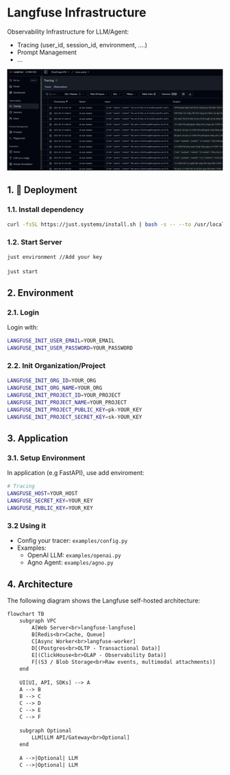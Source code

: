 # Langfuse Infrastructure
Observability Infrastructure for LLM/Agent:
- Tracing (user_id, session_id, environment, ....)
- Prompt Management
- ...

![Langfuse Dashboard](images/langfuse.png)


## 1. 🚀 **Deployment**
### 1.1. Install dependency
```bash
curl -fsSL https://just.systems/install.sh | bash -s -- --to /usr/local/bin
```

### 1.2. Start Server
```bash
just environment //Add your key 

just start
```

## 2. Environment
### 2.1. Login
Login with: 
```bash
LANGFUSE_INIT_USER_EMAIL=YOUR_EMAIL
LANGFUSE_INIT_USER_PASSWORD=YOUR_PASSWORD
```

### 2.2. Init Organization/Project
```bash
LANGFUSE_INIT_ORG_ID=YOUR_ORG
LANGFUSE_INIT_ORG_NAME=YOUR_ORG
LANGFUSE_INIT_PROJECT_ID=YOUR_PROJECT
LANGFUSE_INIT_PROJECT_NAME=YOUR_PROJECT
LANGFUSE_INIT_PROJECT_PUBLIC_KEY=pk-YOUR_KEY
LANGFUSE_INIT_PROJECT_SECRET_KEY=sk-YOUR_KEY
```

## 3. Application
### 3.1. Setup Environment
In application (e.g FastAPI), use add enviroment:
```bash
# Tracing
LANGFUSE_HOST=YOUR_HOST
LANGFUSE_SECRET_KEY=YOUR_KEY
LANGFUSE_PUBLIC_KEY=YOUR_KEY
```

### 3.2 Using it
- Config your tracer: `examples/config.py`
- Examples:
    - OpenAI LLM: `examples/openai.py`
    - Agno Agent: `examples/agno.py`

## 4. Architecture

The following diagram shows the Langfuse self-hosted architecture:

```mermaid
flowchart TB
    subgraph VPC
        A[Web Server<br>langfuse-langfuse]
        B[Redis<br>Cache, Queue]
        C[Async Worker<br>langfuse-worker]
        D[(Postgres<br>OLTP - Transactional Data)]
        E[(ClickHouse<br>OLAP - Observability Data)]
        F[(S3 / Blob Storage<br>Raw events, multimodal attachments)]
    end

    UI[UI, API, SDKs] --> A
    A --> B
    B --> C
    C --> D
    C --> E
    C --> F

    subgraph Optional
        LLM[LLM API/Gateway<br>Optional]
    end

    A -->|Optional| LLM
    C -->|Optional| LLM
```
